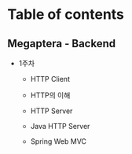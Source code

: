 # Table of contents

## Megaptera - Backend

* 1주차

  * HTTP Client

  * HTTP의 이해

  * HTTP Server

  * Java HTTP Server

  * Spring Web MVC

